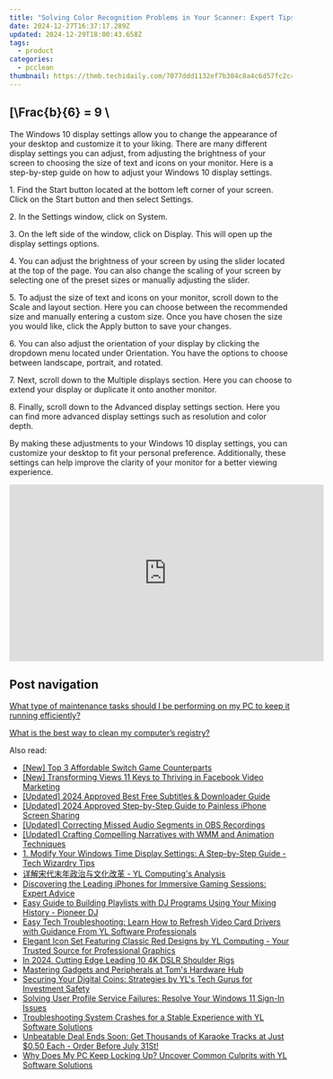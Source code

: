 ```yaml
---
title: "Solving Color Recognition Problems in Your Scanner: Expert Tips From YL Computing"
date: 2024-12-27T16:37:17.289Z
updated: 2024-12-29T18:00:43.658Z
tags:
  - product
categories:
  - pcclean
thumbnail: https://thmb.techidaily.com/7077ddd1132ef7b304c8a4c6d57fc2c4c3da823c4ca2efa45fb7b2172157b200.jpg
---
```


## \[\Frac{b}{6} = 9 \

The Windows 10 display settings allow you to change the appearance of your desktop and customize it to your liking. There are many different display settings you can adjust, from adjusting the brightness of your screen to choosing the size of text and icons on your monitor. Here is a step-by-step guide on how to adjust your Windows 10 display settings. 

1\. Find the Start button located at the bottom left corner of your screen. Click on the Start button and then select Settings.

2\. In the Settings window, click on System.

3\. On the left side of the window, click on Display. This will open up the display settings options. 

4\. You can adjust the brightness of your screen by using the slider located at the top of the page. You can also change the scaling of your screen by selecting one of the preset sizes or manually adjusting the slider.

5\. To adjust the size of text and icons on your monitor, scroll down to the Scale and layout section. Here you can choose between the recommended size and manually entering a custom size. Once you have chosen the size you would like, click the Apply button to save your changes.

6\. You can also adjust the orientation of your display by clicking the dropdown menu located under Orientation. You have the options to choose between landscape, portrait, and rotated.

7\. Next, scroll down to the Multiple displays section. Here you can choose to extend your display or duplicate it onto another monitor.

8\. Finally, scroll down to the Advanced display settings section. Here you can find more advanced display settings such as resolution and color depth. 

By making these adjustments to your Windows 10 display settings, you can customize your desktop to fit your personal preference. Additionally, these settings can help improve the clarity of your monitor for a better viewing experience.

<!-- affiliate ads begin -->
<iframe width="560" height="315" src="https://www.youtube.com/embed/QPAKth3O_5c?si=3YDfzJAZMDp1gFRz" title="YouTube video player" frameborder="0" allow="accelerometer; autoplay; clipboard-write; encrypted-media; gyroscope; picture-in-picture; web-share" referrerpolicy="strict-origin-when-cross-origin" allowfullscreen></iframe>
<!-- affiliate ads end -->

## Post navigation

[What type of maintenance tasks should I be performing on my PC to keep it running efficiently?](https://tools.techidaily.com/pcclean/products/)

[What is the best way to clean my computer’s registry?](https://tools.techidaily.com/pcclean/products/)

<ins class="adsbygoogle"
     style="display:block"
     data-ad-format="autorelaxed"
     data-ad-client="ca-pub-7571918770474297"
     data-ad-slot="1223367746"></ins>

<ins class="adsbygoogle"
     style="display:block"
     data-ad-client="ca-pub-7571918770474297"
     data-ad-slot="8358498916"
     data-ad-format="auto"
     data-full-width-responsive="true"></ins>

<span class="atpl-alsoreadstyle">Also read:</span>
<div><ul>
<li><a href="https://visual-screen-recording.techidaily.com/new-top-3-affordable-switch-game-counterparts/"><u>[New] Top 3 Affordable Switch Game Counterparts</u></a></li>
<li><a href="https://facebook-clips.techidaily.com/new-transforming-views-11-keys-to-thriving-in-facebook-video-marketing/"><u>[New] Transforming Views 11 Keys to Thriving in Facebook Video Marketing</u></a></li>
<li><a href="https://youtube-lab.techidaily.com/ed-2024-approved-best-free-subtitles-and-downloader-guide/"><u>[Updated] 2024 Approved Best Free Subtitles & Downloader Guide</u></a></li>
<li><a href="https://video-capture.techidaily.com/updated-2024-approved-step-by-step-guide-to-painless-iphone-screen-sharing/"><u>[Updated] 2024 Approved Step-by-Step Guide to Painless iPhone Screen Sharing</u></a></li>
<li><a href="https://visual-screen-recording.techidaily.com/updated-correcting-missed-audio-segments-in-obs-recordings/"><u>[Updated] Correcting Missed Audio Segments in OBS Recordings</u></a></li>
<li><a href="https://extra-hints.techidaily.com/updated-crafting-compelling-narratives-with-wmm-and-animation-techniques/"><u>[Updated] Crafting Compelling Narratives with WMM and Animation Techniques</u></a></li>
<li><a href="https://win-cloud.techidaily.com/1-modify-your-windows-time-display-settings-a-step-by-step-guide-tech-wizardry-tips/"><u>1. Modify Your Windows Time Display Settings: A Step-by-Step Guide - Tech Wizardry Tips</u></a></li>
<li><a href="https://win-cloud.techidaily.com/yl-computings-analysis/"><u>详解宋代末年政治与文化改革 - YL Computing's Analysis</u></a></li>
<li><a href="https://buynow-info.techidaily.com/discovering-the-leading-iphones-for-immersive-gaming-sessions-expert-advice/"><u>Discovering the Leading iPhones for Immersive Gaming Sessions: Expert Advice</u></a></li>
<li><a href="https://win-cloud.techidaily.com/easy-guide-to-building-playlists-with-dj-programs-using-your-mixing-history-pioneer-dj/"><u>Easy Guide to Building Playlists with DJ Programs Using Your Mixing History - Pioneer DJ</u></a></li>
<li><a href="https://win-cloud.techidaily.com/easy-tech-troubleshooting-learn-how-to-refresh-video-card-drivers-with-guidance-from-yl-software-professionals/"><u>Easy Tech Troubleshooting: Learn How to Refresh Video Card Drivers with Guidance From YL Software Professionals</u></a></li>
<li><a href="https://win-cloud.techidaily.com/elegant-icon-set-featuring-classic-red-designs-by-yl-computing-your-trusted-source-for-professional-graphics/"><u>Elegant Icon Set Featuring Classic Red Designs by YL Computing - Your Trusted Source for Professional Graphics</u></a></li>
<li><a href="https://fox-access.techidaily.com/in-2024-cutting-edge-leading-10-4k-dslr-shoulder-rigs/"><u>In 2024, Cutting Edge Leading 10 4K DSLR Shoulder Rigs</u></a></li>
<li><a href="https://hardware-tips.techidaily.com/mastering-gadgets-and-peripherals-at-toms-hardware-hub/"><u>Mastering Gadgets and Peripherals at Tom's Hardware Hub</u></a></li>
<li><a href="https://win-cloud.techidaily.com/securing-your-digital-coins-strategies-by-yls-tech-gurus-for-investment-safety/"><u>Securing Your Digital Coins: Strategies by YL's Tech Gurus for Investment Safety</u></a></li>
<li><a href="https://win-howtos.techidaily.com/solving-user-profile-service-failures-resolve-your-windows-11-sign-in-issues/"><u>Solving User Profile Service Failures: Resolve Your Windows 11 Sign-In Issues</u></a></li>
<li><a href="https://win-cloud.techidaily.com/troubleshooting-system-crashes-for-a-stable-experience-with-yl-software-solutions/"><u>Troubleshooting System Crashes for a Stable Experience with YL Software Solutions</u></a></li>
<li><a href="https://win-cloud.techidaily.com/unbeatable-deal-ends-soon-get-thousands-of-karaoke-tracks-at-just-050-each-order-before-july-31st/"><u>Unbeatable Deal Ends Soon: Get Thousands of Karaoke Tracks at Just $0.50 Each - Order Before July 31St!</u></a></li>
<li><a href="https://win-cloud.techidaily.com/why-does-my-pc-keep-locking-up-uncover-common-culprits-with-yl-software-solutions/"><u>Why Does My PC Keep Locking Up? Uncover Common Culprits with YL Software Solutions</u></a></li>
</ul></div>

